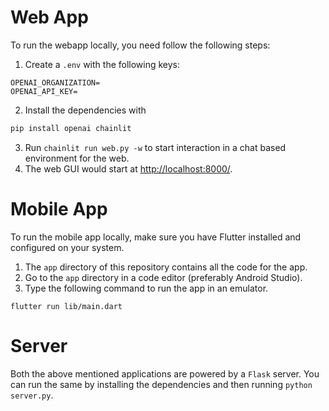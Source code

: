 # Web App

To run the webapp locally, you need follow the following steps:

1. Create a `.env` with the following keys:

```
OPENAI_ORGANIZATION=
OPENAI_API_KEY=

```

2. Install the dependencies with

```bash
pip install openai chainlit
```

3. Run `chainlit run web.py -w` to start interaction in a chat based environment for the web.
4. The web GUI would start at [http://localhost:8000/](http://localhost:8000/).

# Mobile App

To run the mobile app locally, make sure you have Flutter installed and configured on your system.

1. The `app` directory of this repository contains all the code for the app.
2. Go to the `app` directory in a code editor (preferably Android Studio).
3. Type the following command to run the app in an emulator.

```
flutter run lib/main.dart
```

# Server

Both the above mentioned applications are powered by a `Flask` server.
You can run the same by installing the dependencies and then running `python server.py`.
